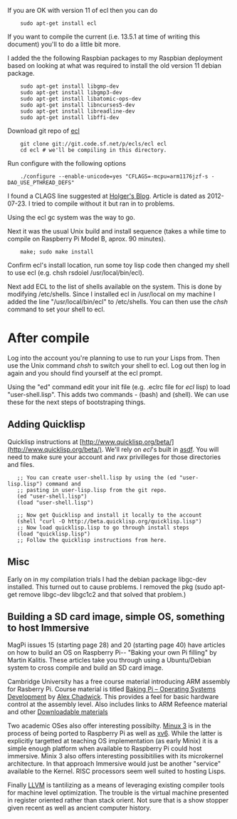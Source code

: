 If you are OK with version 11 of ecl then you can do

```shell
    sudo apt-get install ecl
```

If you want to compile the current (i.e. 13.5.1 at time of writing this document) you'll
to do a little bit more.

I added the the following Raspbian packages to my Raspbian deployment based on looking at what
was required to install the old version 11 debian package.

```shell
    sudo apt-get install libgmp-dev
    sudo apt-get install libgmp3-dev
    sudo apt-get install libatomic-ops-dev
    sudo apt-get install libncurses5-dev
    sudo apt-get install libreadline-dev
    sudo apt-get install libffi-dev
```


Download git repo of [ecl](http://ecls.sourceforge.net/download.html)

```shell
    git clone git://git.code.sf.net/p/ecls/ecl ecl
    cd ecl # we'll be compiling in this directory.
```


Run configure with the following options

```shell
    ./configure --enable-unicode=yes "CFLAGS=-mcpu=arm1176jzf-s -DAO_USE_PTHREAD_DEFS"
```

I found a CLAGS line suggested at [Holger's Blog](http://blog.hdurer.net/posts/2012/07/23_building-my-own-ecl-for-and-on-the-raspberry-pi.html). Article is dated as 2012-07-23. I tried to compile without it but ran in to problems.


Using the ecl gc system was the way to go.

Next it was the usual Unix build and install sequence (takes a while time to compile on Raspberry Pi Model B,
aprox. 90 minutes).


```shell
    make; sudo make install
```

Confirm ecl's install location, run some toy lisp code then changed my shell to use ecl (e.g. 
chsh rsdoiel /usr/local/bin/ecl).

Next add ECL to the list of shells available on the system. This is done by modifying
/etc/shells. Since I installed ecl in /usr/local on my machine I added the line "/usr/local/bin/ecl" to
/etc/shells. You can then use the _chsh_ command to set your shell to ecl.
 

# After compile

Log into the account you're planning to use to run your Lisps from.  Then use the Unix command _chsh_
to switch your shell to ecl. Log out then log in again and you should find yourself at the ecl prompt.

Using the "ed" command edit your init file (e.g. .eclrc file for _ecl_ lisp) to load "user-shell.lisp".
This adds two commands - (bash) and (shell).  We can use these for the next steps of bootstraping things.

## Adding Quicklisp

Quicklisp instructions at [http://www.quicklisp.org/beta/](http://www.quicklisp.org/beta/).
We'll rely on _ecl_'s built in [asdf](http://common-lisp.net/project/asdf/#downloads). You will
need to make sure your account and _rwx_ privilleges for those directories and files.

```shell
   ;; You can create user-shell.lisp by using the (ed "user-lisp.lisp") command and
   ;; pasting in user-lisp.lisp from the git repo.
   (ed "user-shell.lisp")
   (load "user-shell.lisp")
   
   ;; Now get Quicklisp and install it locally to the account
   (shell "curl -O http://beta.quicklisp.org/quicklisp.lisp")
   ;; Now load quicklisp.lisp to go through install steps
   (load "quicklisp.lisp")
   ;; Follow the quicklisp instructions from here.
```



## Misc 

Early on in my compilation trials I had the debian package libgc-dev installed. This turned out to cause problems.
I removed the pkg (sudo apt-get remove libgc-dev libgc1c2 and that solved that problem.)


## Building a SD card image, simple OS, something to host Immersive

MagPi issues 15 (starting page 28) and 20 (starting page 40) have articles on how to build an OS on Raspberry Pi-- "Baking your own Pi filling" by Martin Kalitis.  These articles take you through using a Ubuntu/Debian system to cross compile and build an SD card image.

Cambridge University has a free course material introducing ARM assembly for Rasberry Pi.  Course material is titled [Baking Pi – Operating Systems Development](https://www.cl.cam.ac.uk/projects/raspberrypi/tutorials/os/) by [Alex Chadwick](mailto:awc32@cam.ac.uk).  This provides a feel for basic hardware control at the assembly level. Also
includes links to ARM Refeence material and other [Downloadable materials](http://www.cl.cam.ac.uk/projects/raspberrypi/tutorials/os/downloads.html)


Two academic OSes also offer interesting possibilty. [Minux 3](http://minix3.org) is in the process of being ported to Raspberry Pi as well as [xv6](http://pdos.csail.mit.edu/6.828/2012/xv6.html). While the latter is explicitly
targetted at teaching OS implementation (as early Minix) it is a simple enough platform when available to 
Raspberry Pi could host immersive.  Minix 3 also offers interesting possibitilies with its microkernel architecture. In that approach Immersive would just be another "service" available to the Kernel. RISC processors seem well suited
to hosting Lisps.

Finally [LLVM](http://llvm.org) is tantilizing as a means of leveraging existing compiler tools for machine level optimization. The trouble is the virtual machine presented in register oriented rather than stack orient. Not sure that is a show
stopper given recent as well as ancient computer history.










